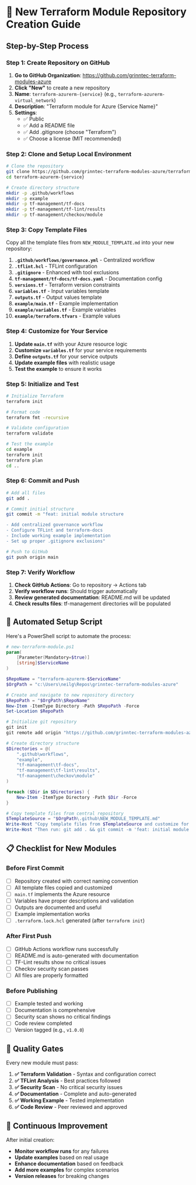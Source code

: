 # 🚀 New Terraform Module Repository Creation Guide

## Step-by-Step Process

### **Step 1: Create Repository on GitHub**

1. **Go to GitHub Organization**: https://github.com/grinntec-terraform-modules-azure
2. **Click "New"** to create a new repository
3. **Name**: `terraform-azurerm-{service}` (e.g., `terraform-azurerm-virtual_network`)
4. **Description**: "Terraform module for Azure {Service Name}"
5. **Settings**:
   - ✅ Public
   - ✅ Add a README file
   - ✅ Add .gitignore (choose "Terraform")
   - ✅ Choose a license (MIT recommended)

### **Step 2: Clone and Setup Local Environment**

```bash
# Clone the repository
git clone https://github.com/grinntec-terraform-modules-azure/terraform-azurerm-{service}.git
cd terraform-azurerm-{service}

# Create directory structure
mkdir -p .github/workflows
mkdir -p example
mkdir -p tf-management/tf-docs
mkdir -p tf-management/tf-lint/results
mkdir -p tf-management/checkov/module
```

### **Step 3: Copy Template Files**

Copy all the template files from `NEW_MODULE_TEMPLATE.md` into your new repository:

1. **`.github/workflows/governance.yml`** - Centralized workflow
2. **`.tflint.hcl`** - TFLint configuration
3. **`.gitignore`** - Enhanced with tool exclusions
4. **`tf-management/tf-docs/tf-docs.yaml`** - Documentation config
5. **`versions.tf`** - Terraform version constraints
6. **`variables.tf`** - Input variables template
7. **`outputs.tf`** - Output values template
8. **`example/main.tf`** - Example implementation
9. **`example/variables.tf`** - Example variables
10. **`example/terraform.tfvars`** - Example values

### **Step 4: Customize for Your Service**

1. **Update `main.tf`** with your Azure resource logic
2. **Customize `variables.tf`** for your service requirements
3. **Define `outputs.tf`** for your service outputs
4. **Update example files** with realistic usage
5. **Test the example** to ensure it works

### **Step 5: Initialize and Test**

```bash
# Initialize Terraform
terraform init

# Format code
terraform fmt -recursive

# Validate configuration
terraform validate

# Test the example
cd example
terraform init
terraform plan
cd ..
```

### **Step 6: Commit and Push**

```bash
# Add all files
git add .

# Commit initial structure
git commit -m "feat: initial module structure

- Add centralized governance workflow
- Configure TFLint and terraform-docs
- Include working example implementation
- Set up proper .gitignore exclusions"

# Push to GitHub
git push origin main
```

### **Step 7: Verify Workflow**

1. **Check GitHub Actions**: Go to repository → Actions tab
2. **Verify workflow runs**: Should trigger automatically
3. **Review generated documentation**: README.md will be updated
4. **Check results files**: tf-management directories will be populated

## 🔧 **Automated Setup Script**

Here's a PowerShell script to automate the process:

```powershell
# new-terraform-module.ps1
param(
    [Parameter(Mandatory=$true)]
    [string]$ServiceName
)

$RepoName = "terraform-azurerm-$ServiceName"
$OrgPath = "c:\Users\neilg\Repos\grinntec-terraform-modules-azure"

# Create and navigate to new repository directory
$RepoPath = "$OrgPath\$RepoName"
New-Item -ItemType Directory -Path $RepoPath -Force
Set-Location $RepoPath

# Initialize git repository
git init
git remote add origin "https://github.com/grinntec-terraform-modules-azure/$RepoName.git"

# Create directory structure
$Directories = @(
    ".github\workflows",
    "example", 
    "tf-management\tf-docs",
    "tf-management\tf-lint\results",
    "tf-management\checkov\module"
)

foreach ($Dir in $Directories) {
    New-Item -ItemType Directory -Path $Dir -Force
}

# Copy template files from central repository
$TemplateSource = "$OrgPath\.github\NEW_MODULE_TEMPLATE.md"
Write-Host "Copy template files from $TemplateSource and customize for $ServiceName"
Write-Host "Then run: git add . && git commit -m 'feat: initial module structure' && git push -u origin main"
```

## 📋 **Checklist for New Modules**

### **Before First Commit**
- [ ] Repository created with correct naming convention
- [ ] All template files copied and customized
- [ ] `main.tf` implements the Azure resource
- [ ] Variables have proper descriptions and validation
- [ ] Outputs are documented and useful
- [ ] Example implementation works
- [ ] `.terraform.lock.hcl` generated (after `terraform init`)

### **After First Push**
- [ ] GitHub Actions workflow runs successfully
- [ ] README.md is auto-generated with documentation
- [ ] TF-Lint results show no critical issues
- [ ] Checkov security scan passes
- [ ] All files are properly formatted

### **Before Publishing**
- [ ] Example tested and working
- [ ] Documentation is comprehensive
- [ ] Security scan shows no critical findings
- [ ] Code review completed
- [ ] Version tagged (e.g., `v1.0.0`)

## 🎯 **Quality Gates**

Every new module must pass:

1. **✅ Terraform Validation** - Syntax and configuration correct
2. **✅ TFLint Analysis** - Best practices followed
3. **✅ Security Scan** - No critical security issues
4. **✅ Documentation** - Complete and auto-generated
5. **✅ Working Example** - Tested implementation
6. **✅ Code Review** - Peer reviewed and approved

## 🔄 **Continuous Improvement**

After initial creation:
- **Monitor workflow runs** for any failures
- **Update examples** based on real usage
- **Enhance documentation** based on feedback
- **Add more examples** for complex scenarios
- **Version releases** for breaking changes
